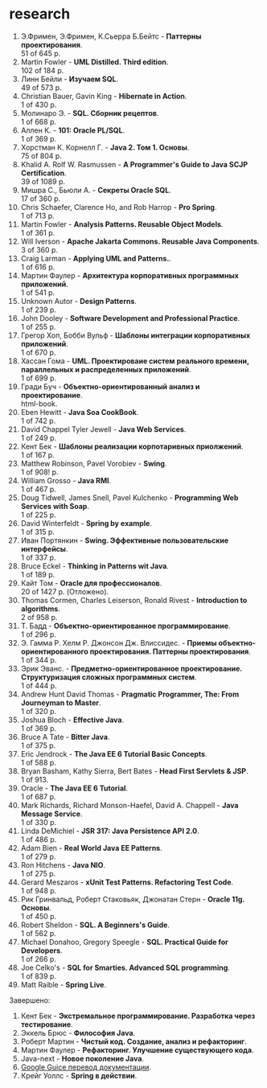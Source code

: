 research
========================================================================================
1. Э.Фримен, Э.Фримен, К.Сьерра Б.Бейтс - <b>Паттерны проектирования</b>.<br/>
   51 of 645 p.
2. Martin Fowler - <b>UML Distilled. Third edition</b>.<br/>
   102 of 184 p.
3. Линн Бейли - <b>Изучаем SQL</b>.<br/>
   49 of 573 p. 
4. Christian Bauer, Gavin King - <b>Hibernate in Action</b>.<br/>
   1 of 430 p.
5. Молинаро Э. - <b>SQL. Сборник рецептов</b>.<br/>
   1 of 668 p.
6. Аллен К. - <b>101: Oracle PL/SQL</b>.<br/>
   1 of 369 p.
7. Хорстман К. Корнелл Г. - <b>Java 2. Том 1. Основы</b>.<br/>
   75 of 804 p.
8. Khalid A. Rolf W. Rasmussen - <b>A Programmer's Guide to Java SCJP Certification</b>.<br/>
   39 of 1089 p.
9. Мишра С., Бьюли А. - <b>Секреты Oracle SQL</b>.<br/>
   17 of 360 p.
10. Chris Schaefer, Clarence Ho, and Rob Harrop - <b>Pro Spring</b>.<br/> 
    1 of 713 p. 
11. Martin Fowler - <b>Analysis Patterns. Reusable Object Models</b>.<br/>
    1 of 361 p.
12. Will Iverson - <b>Apache Jakarta Commons. Reusable Java Components</b>.<br/>
    3 of 360 p.
13. Craig Larman - <b>Applying UML and Patterns.</b>.<br/>
    1 of 616 p.
14. Мартин Фаулер - <b>Архитектура корпоративных программных приложений</b>.<br/>
    1 of 541 p.
15. Unknown Autor - <b>Design Patterns</b>.<br/>
    1 of 239 p.
16. John Dooley - <b>Software Development and Professional Practice</b>.<br/>
    1 of 255 p.
17. Грегор Хоп, Бобби Вульф - <b>Шаблоны интеграции корпоративных приложений</b>.<br/>
    1 of 670 p.
18. Хассан Гома - <b>UML. Проектироваие систем реального времени, параллельных и распределенных приложений</b>.<br/>
    1 of 699 p.
19. Гради Буч - <b>Объектно-ориентированный анализ и проектирование</b>.<br/>
    html-book.
20. Eben Hewitt - <b>Java Soa CookBook</b>.<br/>
    1 of 742 p.
21. David Chappel Tyler Jewell - <b>Java Web Services</b>.<br/>
    1 of 249 p.
22. Кент Бек - <b>Шаблоны реализации корпотаривных приолжений</b>.<br/>
    1 of 167 p.
23. Matthew Robinson, Pavel Vorobiev - <b>Swing</b>.<br/>
    1 of 908! p.
24. William Grosso - <b>Java RMI</b>.<br/>
    1 of 467 p.
25. Doug Tidwell, James Snell, Pavel Kulchenko - <b>Programming Web Services with Soap</b>.<br/>
    1 of 225 p.
26. David Winterfeldt - <b>Spring by example</b>.<br/>
    1 of 315 p.
27. Иван Портянкин - <b>Swing. Эффективные пользовательские интерфейсы</b>.<br/>
    1 of 337 p.
28. Bruce Eckel - <b>Thinking in Patterns wit Java</b>.<br/>
    1 of 189 p.
29. Кайт Том - <b>Oracle для профессионалов</b>.<br/>
   20 of 1427 p. (Отложено).
30. Thomas Cormen, Charles Leiserson, Ronald Rivest - <b>Introduction to algorithms</b>.<br/>
    2 of 958 p.
31. Т. Бадд - <b>Объектно-ориентированное программирование</b>.<br/>
    1 of 296 p.
32. Э. Гамма Р. Хелм Р. Джонсон Дж. Влиссидес. - <b>Приемы объектно-ориентированного проектирования. Паттерны проектирования</b>.<br/>
    1 of 344 p.
33. Эрик Эванс. - <b>Предметно-ориентированное проектирование. Структуризация сложных программных систем</b>.<br/>
    1 of 444 p.
34. Andrew Hunt David Thomas - <b>Pragmatic Programmer, The: From Journeyman to Master</b>.<br/>
    1 of 320 p.
35. Joshua Bloch - <b>Effective Java</b>.<br/>
    1 of 369 p.
36. Bruce A Tate - <b>Bitter Java</b>.<br/>
    1 of 375 p.
37. Eric Jendrock - <b>The Java EE 6 Tutorial Basic Concepts</b>.<br/>
    1 of 588 p.
38. Bryan Basham, Kathy Sierra, Bert Bates - <b>Head First Servlets & JSP</b>.<br/>
    1 of 913.
39. Oracle - <b>The Java EE 6 Tutorial</b>.<br/>
    1 of 687 p.
40. Mark Richards, Richard Monson-Haefel, David A. Chappell - <b>Java Message Service</b>.<br/>
    1 of 330 p.
41. Linda DeMichiel - <b>JSR 317: Java Persistence API 2.0</b>.<br/>
    1 of 486 p.
42. Adam Bien - <b>Real World Java EE Patterns</b>.<br/>
    1 of 279 p.
43. Ron Hitchens - <b>Java NIO</b>.<br/>
    1 of 275 p.
44. Gerard Meszaros - <b>xUnit Test Patterns. Refactoring Test Code</b>.<br/>
    1 of 948 p.
44. Рик Гринвальд, Роберт Стаковьяк, Джонатан Стерн - <b>Oracle 11g. Основы</b>.<br/>
    1 of 450 p.
45. Robert Sheldon - <b>SQL. A Beginners's Guide</b>.<br/>
    1 of 562 p.
46. Michael Donahoo, Gregory Speegle - <b>SQL. Practical Guide for Developers</b>.<br/>
    1 of 266 p.
47. Joe Celko's - <b>SQL for Smarties. Advanced SQL programming</b>.<br/>
    1 of 839 p.
48. Matt Raible - <b>Spring Live</b>.<br/>

Завершено:
   
1. Кент Бек - <b>Экстремальное программирование. Разработка через тестирование</b>.<br/>
2. Эккель Брюс - <b>Философия Java</b>.<br/> 
3. Роберт Мартин - <b>Чистый код. Создание, анализ и рефакторинг</b>.<br/>
4. Мартин Фаулер - <b>Рефакторинг. Улучшение существующего кода</b>.<br/>
6. Java-next - <b>Новое поколение Java</b>.<br/>
7. [Google Guice перевод документации](http://netvl.github.io/guice/users-guide.html). 
8. Крейг Уоллс - <b>Spring в действии</b>.<br/>
